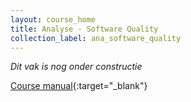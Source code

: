 ```yaml
---
layout: course_home
title: Analyse - Software Quality
collection_label: ana_software_quality
---
```

_Dit vak is nog onder constructie_

[Course manual](https://drive.google.com/file/d/1EbGDoeS5JOgJ-Kz8zT0tMvQf0yN5jsSv/view?usp=sharing){:target="_blank"}
